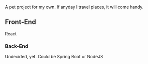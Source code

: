 A pet project for my own. If anyday I travel places, it will come handy.

## Front-End

React

### Back-End

Undecided, yet. Could be Spring Boot or NodeJS
